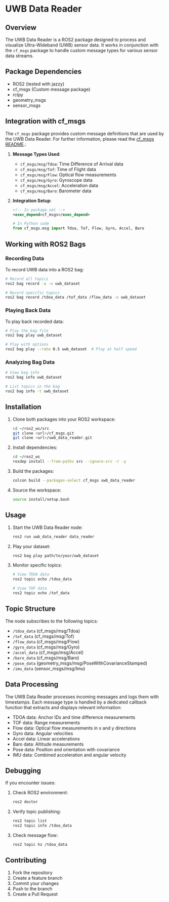# UWB Data Reader

## Overview
The UWB Data Reader is a ROS2 package designed to process and visualize Ultra-Wideband (UWB) sensor data. It works in conjunction with the `cf_msgs` package to handle custom message types for various sensor data streams.

## Package Dependencies
- ROS2 (tested with jazzy)
- cf_msgs (Custom message package)
- rclpy
- geometry_msgs
- sensor_msgs

## Integration with cf_msgs
The `cf_msgs` package provides custom message definitions that are used by the UWB Data Reader. For further information, please read the [cf_msgs README](./cf_msgs/README.md).:

1. **Message Types Used**:
   - `cf_msgs/msg/Tdoa`: Time Difference of Arrival data
   - `cf_msgs/msg/Tof`: Time of Flight data
   - `cf_msgs/msg/Flow`: Optical flow measurements
   - `cf_msgs/msg/Gyro`: Gyroscope data
   - `cf_msgs/msg/Accel`: Acceleration data
   - `cf_msgs/msg/Baro`: Barometer data

2. **Integration Setup**:
   ```xml
   <!-- In package.xml -->
   <exec_depend>cf_msgs</exec_depend>
   ```

   ```python
   # In Python code
   from cf_msgs.msg import Tdoa, Tof, Flow, Gyro, Accel, Baro
   ```

## Working with ROS2 Bags

### Recording Data
To record UWB data into a ROS2 bag:
```bash
# Record all topics
ros2 bag record -a -o uwb_dataset

# Record specific topics
ros2 bag record /tdoa_data /tof_data /flow_data -o uwb_dataset
```

### Playing Back Data
To play back recorded data:
```bash
# Play the bag file
ros2 bag play uwb_dataset

# Play with options
ros2 bag play --rate 0.5 uwb_dataset  # Play at half speed
```

### Analyzing Bag Data
```bash
# View bag info
ros2 bag info uwb_dataset

# List topics in the bag
ros2 bag info -t uwb_dataset
```

## Installation

1. Clone both packages into your ROS2 workspace:
   ```bash
   cd ~/ros2_ws/src
   git clone <url>/cf_msgs.git
   git clone <url>/uwb_data_reader.git
   ```

2. Install dependencies:
   ```bash
   cd ~/ros2_ws
   rosdep install --from-paths src --ignore-src -r -y
   ```

3. Build the packages:
   ```bash
   colcon build --packages-select cf_msgs uwb_data_reader
   ```

4. Source the workspace:
   ```bash
   source install/setup.bash
   ```

## Usage

1. Start the UWB Data Reader node:
   ```bash
   ros2 run uwb_data_reader data_reader
   ```

2. Play your dataset:
   ```bash
   ros2 bag play path/to/your/uwb_dataset
   ```

3. Monitor specific topics:
   ```bash
   # View TDOA data
   ros2 topic echo /tdoa_data

   # View TOF data
   ros2 topic echo /tof_data
   ```

## Topic Structure

The node subscribes to the following topics:
- `/tdoa_data` (cf_msgs/msg/Tdoa)
- `/tof_data` (cf_msgs/msg/Tof)
- `/flow_data` (cf_msgs/msg/Flow)
- `/gyro_data` (cf_msgs/msg/Gyro)
- `/accel_data` (cf_msgs/msg/Accel)
- `/baro_data` (cf_msgs/msg/Baro)
- `/pose_data` (geometry_msgs/msg/PoseWithCovarianceStamped)
- `/imu_data` (sensor_msgs/msg/Imu)

## Data Processing

The UWB Data Reader processes incoming messages and logs them with timestamps. Each message type is handled by a dedicated callback function that extracts and displays relevant information:

- TDOA data: Anchor IDs and time difference measurements
- TOF data: Range measurements
- Flow data: Optical flow measurements in x and y directions
- Gyro data: Angular velocities
- Accel data: Linear accelerations
- Baro data: Altitude measurements
- Pose data: Position and orientation with covariance
- IMU data: Combined acceleration and angular velocity

## Debugging

If you encounter issues:

1. Check ROS2 environment:
   ```bash
   ros2 doctor
   ```

2. Verify topic publishing:
   ```bash
   ros2 topic list
   ros2 topic info /tdoa_data
   ```

3. Check message flow:
   ```bash
   ros2 topic hz /tdoa_data
   ```

## Contributing
1. Fork the repository
2. Create a feature branch
3. Commit your changes
4. Push to the branch
5. Create a Pull Request


